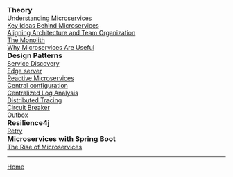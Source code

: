 <div>
  <div style="display:inline-block; vertical-align:top; margin-right:2em;">
    <h3 style="margin:0;">Theory</h3>
    <ul style="margin:0; padding-left:0; list-style:none;">
      <li><a href="./theory/1_Understanding_Microservices.html">Understanding Microservices</a></li>
      <li><a href="./theory/2_Key_Ideas_Behind_Microservices.html">Key Ideas Behind Microservices</a></li>
      <li><a href="./theory/3_Aligning_Architecture_and_Team_Organization.html">Aligning Architecture and Team Organization</a></li>
      <li><a href="./theory/4_The_Monolith.html">The Monolith</a></li>
      <li><a href="./theory/5_Why_Microservices_Are_Useful.html">Why Microservices Are Useful</a></li>
      <!-- Haselem Microservice Pain Points 52-->
    </ul>   
    <h3 style="margin:0;">Design Patterns</h3>
    <ul style="margin:0; padding-left:0px; list-style:none;">
      <li><a href="./DesignPatterns/1_Service_Discovery.html">Service Discovery</a></li>
      <li><a href="./DesignPatterns/2_edge_server.html">Edge server</a></li>
      <li><a href="./DesignPatterns/3_Reactive_Microservices.html">Reactive Microservices</a></li>
      <li><a href="./DesignPatterns/4_Central_configuration.html">Central configuration</a></li>
      <li><a href="./DesignPatterns/5_Centralized_Log_Analysis.html">Centralized Log Analysis</a></li>
      <li><a href="./DesignPatterns/6_Distributed_Tracing.html">Distributed Tracing</a></li>
      <li><a href="./DesignPatterns/7_Circuit_Breaker.html">Circuit Breaker</a></li>
      <li><a href="./DesignPatterns/8_Outbox.html">Outbox</a>
      </li>
    </ul>
  </div>

  <div style="display:inline-block; vertical-align:top;">
    <h3 style="margin:0;">Resilience4j</h3>
    <ul style="margin:0; padding-left:0px; list-style:none;">
      <li><a href="./Resilience4j/Retry_with_Resilience4j.html">Retry</a></li>
    </ul>
    <h3 style="margin:0;">Microservices with Spring Boot</h3>
    <ul style="margin:0; padding-left:0px; list-style:none;">
    <li><a href="./MicroservicesWithSpringBoot/1_The_Rise_of_Microservices">The Rise of Microservices</a></li>
    <!-- HASELEM Control loop EJ 53 grem Design Patterns mech -->
    </ul>
  </div>
</div>


<!-- 
### Resilience4j
- [Retry](.md)
- Rate Limiting 
- Timeouts 
- Bulkhead 
- Circuit Breaker
- Retry with Spring Boot
- Rate Limiting with Spring Boot
- Timeouts with Spring Boot -->

<!-- https://reflectoring.io/rate-limiting-with-resilience4j/ -->
<!-- https://reflectoring.io/time-limiting-with-resilience4j/ -->
<!-- https://reflectoring.io/bulkhead-with-resilience4j/ -->
<!-- https://reflectoring.io/circuitbreaker-with-resilience4j/ -->
<!-- https://reflectoring.io/retry-with-springboot-resilience4j/ -->
<!-- https://reflectoring.io/rate-limiting-with-springboot-resilience4j/ -->
<!-- https://reflectoring.io/time-limiting-with-springboot-resilience4j/ -->

---

[Home](./../README.md)
